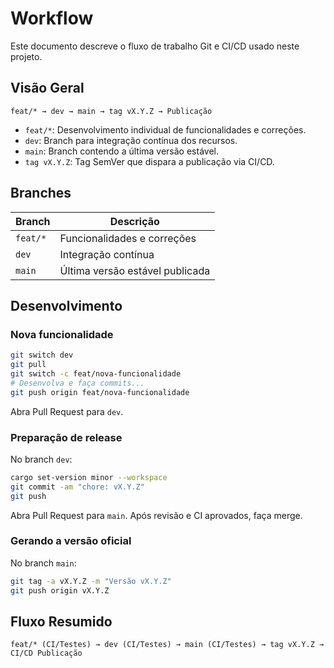 # Workflow

Este documento descreve o fluxo de trabalho Git e CI/CD usado neste projeto.

## Visão Geral

```
feat/* → dev → main → tag vX.Y.Z → Publicação
```

- `feat/*`: Desenvolvimento individual de funcionalidades e correções.
- `dev`: Branch para integração contínua dos recursos.
- `main`: Branch contendo a última versão estável.
- `tag vX.Y.Z`: Tag SemVer que dispara a publicação via CI/CD.

## Branches

| Branch   | Descrição                       |
| -------- | ------------------------------- |
| `feat/*` | Funcionalidades e correções     |
| `dev`    | Integração contínua             |
| `main`   | Última versão estável publicada |

## Desenvolvimento

### Nova funcionalidade

```bash
git switch dev
git pull
git switch -c feat/nova-funcionalidade
# Desenvolva e faça commits...
git push origin feat/nova-funcionalidade
```

Abra Pull Request para `dev`.

### Preparação de release

No branch `dev`:

```bash
cargo set-version minor --workspace
git commit -am "chore: vX.Y.Z"
git push
```

Abra Pull Request para `main`. Após revisão e CI aprovados, faça merge.

### Gerando a versão oficial

No branch `main`:

```bash
git tag -a vX.Y.Z -m "Versão vX.Y.Z"
git push origin vX.Y.Z
```

## Fluxo Resumido

```
feat/* (CI/Testes) → dev (CI/Testes) → main (CI/Testes) → tag vX.Y.Z → CI/CD Publicação
```
